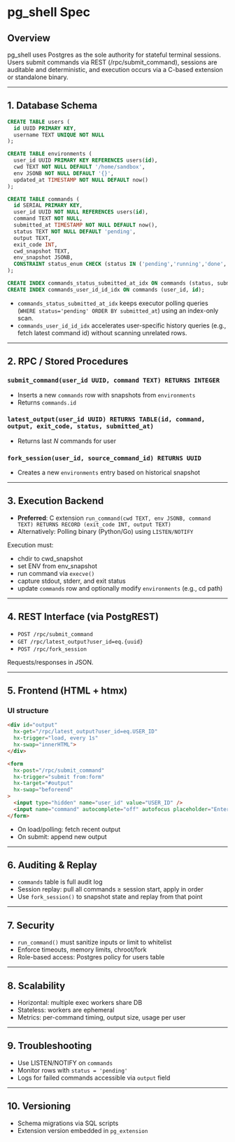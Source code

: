 # pg_shell Spec

## Overview

pg_shell uses Postgres as the sole authority for stateful terminal sessions. Users submit commands via REST (/rpc/submit_command), sessions are auditable and deterministic, and execution occurs via a C-based extension or standalone binary.

---

## 1. Database Schema

```sql
CREATE TABLE users (
  id UUID PRIMARY KEY,
  username TEXT UNIQUE NOT NULL
);

CREATE TABLE environments (
  user_id UUID PRIMARY KEY REFERENCES users(id),
  cwd TEXT NOT NULL DEFAULT '/home/sandbox',
  env JSONB NOT NULL DEFAULT '{}',
  updated_at TIMESTAMP NOT NULL DEFAULT now()
);

CREATE TABLE commands (
  id SERIAL PRIMARY KEY,
  user_id UUID NOT NULL REFERENCES users(id),
  command TEXT NOT NULL,
  submitted_at TIMESTAMP NOT NULL DEFAULT now(),
  status TEXT NOT NULL DEFAULT 'pending',
  output TEXT,
  exit_code INT,
  cwd_snapshot TEXT,
  env_snapshot JSONB,
  CONSTRAINT status_enum CHECK (status IN ('pending','running','done','failed'))
);

CREATE INDEX commands_status_submitted_at_idx ON commands (status, submitted_at);
CREATE INDEX commands_user_id_id_idx ON commands (user_id, id);
```

- `commands_status_submitted_at_idx` keeps executor polling queries (`WHERE status='pending' ORDER BY submitted_at`) using an index-only scan.
- `commands_user_id_id_idx` accelerates user-specific history queries (e.g., fetch latest command id) without scanning unrelated rows.

---

## 2. RPC / Stored Procedures

### `submit_command(user_id UUID, command TEXT) RETURNS INTEGER`

- Inserts a new `commands` row with snapshots from `environments`
- Returns `commands.id`

### `latest_output(user_id UUID) RETURNS TABLE(id, command, output, exit_code, status, submitted_at)`

- Returns last *N* commands for user

### `fork_session(user_id, source_command_id) RETURNS UUID`

- Creates a new `environments` entry based on historical snapshot

---

## 3. Execution Backend

- **Preferred**: C extension `run_command(cwd TEXT, env JSONB, command TEXT) RETURNS RECORD (exit_code INT, output TEXT)`
- Alternatively: Polling binary (Python/Go) using `LISTEN/NOTIFY`

Execution must:

- chdir to cwd_snapshot
- set ENV from env_snapshot
- run command via `execve()`
- capture stdout, stderr, and exit status
- update `commands` row and optionally modify `environments` (e.g., cd path)

---

## 4. REST Interface (via PostgREST)

- `POST /rpc/submit_command`
- `GET /rpc/latest_output?user_id=eq.{uuid}`
- `POST /rpc/fork_session`

Requests/responses in JSON.

---

## 5. Frontend (HTML + htmx)

### UI structure

```html
<div id="output"
  hx-get="/rpc/latest_output?user_id=eq.USER_ID"
  hx-trigger="load, every 1s"
  hx-swap="innerHTML">
</div>

<form
  hx-post="/rpc/submit_command"
  hx-trigger="submit from:form"
  hx-target="#output"
  hx-swap="beforeend"
>
  <input type="hidden" name="user_id" value="USER_ID" />
  <input name="command" autocomplete="off" autofocus placeholder="Enter command…" />
</form>
```

- On load/polling: fetch recent output
- On submit: append new output

---

## 6. Auditing & Replay

- `commands` table is full audit log
- Session replay: pull all commands ≥ session start, apply in order
- Use `fork_session()` to snapshot state and replay from that point

---

## 7. Security

- `run_command()` must sanitize inputs or limit to whitelist
- Enforce timeouts, memory limits, chroot/fork
- Role-based access: Postgres policy for users table

---

## 8. Scalability

- Horizontal: multiple exec workers share DB
- Stateless: workers are ephemeral
- Metrics: per-command timing, output size, usage per user

---

## 9. Troubleshooting

- Use LISTEN/NOTIFY on `commands`
- Monitor rows with `status = 'pending'`
- Logs for failed commands accessible via `output` field

---

## 10. Versioning

- Schema migrations via SQL scripts
- Extension version embedded in `pg_extension`
